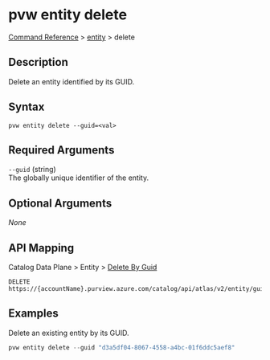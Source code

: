 # pvw entity delete
[Command Reference](../../../README.md#command-reference) > [entity](./main.md) > delete

## Description
Delete an entity identified by its GUID.

## Syntax
```
pvw entity delete --guid=<val>
```

## Required Arguments
`--guid` (string)  
The globally unique identifier of the entity.

## Optional Arguments
*None*

## API Mapping
Catalog Data Plane > Entity > [Delete By Guid](https://docs.microsoft.com/en-us/rest/api/purview/catalogdataplane/entity/delete-by-guid)
```
DELETE https://{accountName}.purview.azure.com/catalog/api/atlas/v2/entity/guid/{guid}
```

## Examples
Delete an existing entity by its GUID.
```powershell
pvw entity delete --guid "d3a5df04-8067-4558-a4bc-01f6ddc5aef8"
```
